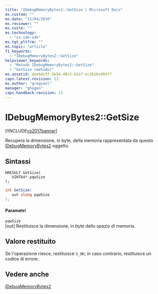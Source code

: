 ```yaml
---
title: "IDebugMemoryBytes2::GetSize | Microsoft Docs"
ms.custom: ""
ms.date: "11/04/2016"
ms.reviewer: ""
ms.suite: ""
ms.technology: 
  - "vs-ide-sdk"
ms.tgt_pltfrm: ""
ms.topic: "article"
f1_keywords: 
  - "IDebugMemoryBytes2::GetSize"
helpviewer_keywords: 
  - "Metodo IDebugMemoryBytes2::GetSize"
  - "GetSize (metodo)"
ms.assetid: dae64c5f-5b54-40c3-b32f-ec3b16c093f7
caps.latest.revision: 13
ms.author: "gregvanl"
manager: "ghogen"
caps.handback.revision: 13
---
```

# IDebugMemoryBytes2::GetSize
[!INCLUDE[vs2017banner](../../../code-quality/includes/vs2017banner.md)]

Recupera la dimensione, in byte, della memoria rappresentata da questo [IDebugMemoryBytes2](../../../extensibility/debugger/reference/idebugmemorybytes2.md) oggetto.  
  
## Sintassi  
  
```cpp#  
HRESULT GetSize(   
   UINT64* pqwSize  
);  
```  
  
```c#  
int GetSize(  
   out ulong pqwSize  
);  
```  
  
#### Parametri  
 `pqwSize`  
 \[out\]  Restituisce la dimensione, in byte dello spazio di memoria.  
  
## Valore restituito  
 Se l'operazione riesce, restituisce `S_OK`; in caso contrario, restituisce un codice di errore.  
  
## Vedere anche  
 [IDebugMemoryBytes2](../../../extensibility/debugger/reference/idebugmemorybytes2.md)